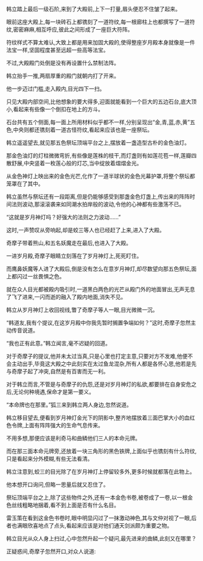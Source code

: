 
韩立踏上最后一级石阶,来到了大殿前,上下一打量,眉头便忍不住皱了起来。

眼前这座大殿上,每一块砖石上都镌刻了一道符纹,每一根廊柱上也都撰写了一道符纹,密密麻麻,相互呼应,彼此之间形成了一座巨大符阵。

符纹样式不算太难认,大致上都是用来加固大殿的,使得整座岁月殿本身就像是一件法宝一样,坚固程度甚至远超一些高等法宝。

不过,大殿殿门处倒是没有再设置什么禁制法阵。

韩立抬手一推,两扇厚重的殿门就朝内打了开来。

他一步迈过门槛,走入殿内,目光四下一扫。

只见大殿内部空间,比他想象的要大得多,迎面就能看到一个巨大的五边石台,底大顶小,看起来有些像一个倒扣在地上的方斗。

石台共有五个侧面,每一面上所用材料似乎都不一样,分别呈现出“金,青,蓝,赤,黄”五色,中央则都还镌刻着一道古怪符纹,看起来应该也是一座祭坛。

韩立遥遥望去,就见那五色祭坛顶端平台之上,摆放着一盏造型古朴的金色油灯。

那金色油灯的灯柱微微弯折,有些像是莲株的枝干,而灯盏则有如莲花苞一样,莲瓣四散舒展,中央竖着一枚莲心般的灯芯,当中绽放着熠熠金光。

从金色神灯上映出来的金色光芒,化作了一道半球状的金色光幕护罩,将整个祭坛都笼罩在了其中。

韩立虽然与祭坛还有一段距离,但是仍能够感受到那盏金色灯盏上,传出来的阵阵时间法则波动,那滚滚袭来如同潮水拍岸般的波动,令他的心神都有些激荡不已。

“这就是岁月神灯吗？好强大的法则之力波动……”

这时,一声赞叹从旁响起,却是蛟三等人也已经赶了上来,进入了大殿。

奇摩子带着熊山,和五名妖魔走在最后,也进入了大殿。

一进岁月殿,奇摩子眼睛立刻落在了岁月神灯上,死死盯住。

而鹰鼻妖魔等人进了大殿后,倒是没有怎么在意岁月神灯,却尽数望向那五色祭坛,面上都闪过一丝畏惧之色。

就在众人目光都被殿内吸引时,一道黑白两色的光芒从殿门外的地面冒出,无声无息了飞了进来,一闪而逝的融入了殿内地面,消失不见。

韩立从岁月神灯上收回视线,瞥了奇摩子等人一眼,目光微微一沉。

“韩道友,我有个提议,在这岁月殿中你我先暂时搁置争端如何？”这时,奇摩子忽然主动传音说道。

“我也正有此意。”韩立闻言,毫不迟疑的回道。

对于奇摩子的提议,他并未太过当真,只是心里也打定主意,只要对方不发难,他便不会主动出手,毕竟这大殿之中此刻实在太过鱼龙混杂,所有人都是各怀心思,他若是先与奇摩子起了冲突,自然是有百害而无一利。

对于韩立而言,不管是与奇摩子的仇怨,还是对岁月神灯的私欲,都要排在自身安危之后,无论何种境遇,保命才是第一要义。

“本命牌也在那里。”狐三来到韩立两人身边,忽然说道。

韩立移目望去,便看到岁月神灯金光下的阴影中,整齐地摆放着三面巴掌大小的血红色令牌,上面有阵阵强大的生命气息传来。

不用多想,那便应该是利奇马和曲鳞他们三人的本命元牌。

而在那三面本命元牌旁,还放着一块三角形的黑色铁牌,上面似乎也镌刻有什么符纹,只是看起来分外模糊,有些无法看清。

韩立注意到,蛟三的目光除了在岁月神灯上停留较多外,更多时候就都落在此物上。

他本想开口询问,但略一思量后就又忍住了。

祭坛顶端平台之上,除了这些物件之外,还有一本金色书卷,被卷成了一卷,以一根金色丝线粗略地捆着,看不到上面是否有什么名目。

雷玉策在看到这金色书卷时,眼中明显闪过了一抹激动神色,其与文仲对视了一眼,后者也满眼欣喜地点了点头,看起来应该是对他们通天剑派颇为重要之物。

韩立目光从众人身上扫过,心中忽然升起一个疑问,最先进来的曲鳞,此刻又在哪里？

正疑惑间,奇摩子忽然开口,对众人说道: